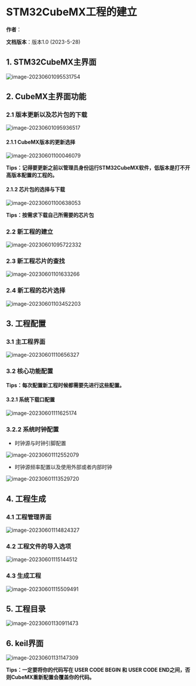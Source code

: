 # STM32CubeMX工程的建立

**作者**：

**文档版本**：版本1.0 (2023-5-28)

## 1. STM32CubeMX主界面

![image-20230601095531754](D:\Git\note\GPIO\PNG\image-20230601095531754.png)

## 2. CubeMX主界面功能

### 2.1 版本更新以及芯片包的下载

![image-20230601095936517](D:\Git\note\GPIO\PNG\image-20230601095936517.png)

<div style="page-break-after:always"></div>

#### 2.1.1 CubeMX版本的更新选择

![image-20230601100046079](D:\Git\note\GPIO\PNG\image-20230601100046079.png)

**Tips：记得要更新之前以管理员身份运行STM32CubeMX软件，低版本是打不开高版本配置的工程的。**

#### 2.1.2 芯片包的选择与下载

![image-20230601100638053](D:\Git\note\GPIO\PNG\image-20230601100638053.png)

**Tips：按需求下载自己所需要的芯片包**

### 2.2 新工程的建立

![image-20230601095722332](D:\Git\note\GPIO\PNG\image-20230601095722332.png)

### 2.3 新工程芯片的查找

![image-20230601101633266](D:\Git\note\GPIO\PNG\image-20230601101633266.png)

### 2.4 新工程的芯片选择

![image-20230601103452203](D:\Git\note\GPIO\PNG\image-20230601103452203.png)

## 3. 工程配置

### 3.1 主工程界面

![image-20230601110656327](D:\Git\note\GPIO\PNG\image-20230601110656327.png)

### 3.2 核心功能配置

**Tips：每次配置新工程时候都需要先进行这些配置。**

#### 3.2.1 系统下载口配置

![image-20230601111625174](D:\Git\note\GPIO\PNG\image-20230601111625174.png)

### 3.2.2 系统时钟配置

+ 时钟源与时钟引脚配置

![image-20230601112552079](D:\Git\note\GPIO\PNG\image-20230601112552079.png)

<div style="page-break-after:always"></div>

+ 时钟源频率配置以及使用外部或者内部时钟

![image-20230601113529720](D:\Git\note\GPIO\PNG\image-20230601113529720.png)

## 4. 工程生成

### 4.1 工程管理界面

![image-20230601114824327](D:\Git\note\GPIO\PNG\image-20230601114824327.png)

### 4.2 工程文件的导入选项

![image-20230601115144512](D:\Git\note\GPIO\PNG\image-20230601115144512.png)

### 4.3 生成工程

![image-20230601115509491](D:\Git\note\GPIO\PNG\image-20230601115509491.png)

## 5. 工程目录

![image-20230601130911473](D:\Git\note\GPIO\PNG\image-20230601130911473.png)

## 6. keil界面 

![image-20230601131147309](D:\Git\note\GPIO\PNG\image-20230601131147309.png)

**Tips：一定要将你的代码写在 USER CODE BEGIN 和 USER CODE END之间，否则CubeMX重新配置会覆盖你的代码。**































